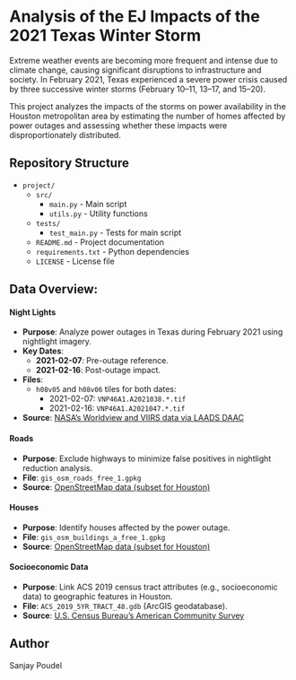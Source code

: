 # Analysis of the EJ Impacts of the 2021 Texas Winter Storm

Extreme weather events are becoming more frequent and intense due to climate change, causing significant disruptions to infrastructure and society. In February 2021, Texas experienced a severe power crisis caused by three successive winter storms (February 10–11, 13–17, and 15–20).

This project analyzes the impacts of the storms on power availability in the Houston metropolitan area by estimating the number of homes affected by power outages and assessing whether these impacts were disproportionately distributed.

## Repository Structure

- `project/`
  - `src/`
    - `main.py` - Main script
    - `utils.py` - Utility functions
  - `tests/`
    - `test_main.py` - Tests for main script
  - `README.md` - Project documentation
  - `requirements.txt` - Python dependencies
  - `LICENSE` - License file

## Data Overview:
#### **Night Lights**  
- **Purpose**: Analyze power outages in Texas during February 2021 using nightlight imagery.
- **Key Dates**:  
  - **2021-02-07**: Pre-outage reference.  
  - **2021-02-16**: Post-outage impact.  
- **Files**:  
  - `h08v05` and `h08v06` tiles for both dates:  
    - 2021-02-07: `VNP46A1.A2021038.*.tif`  
    - 2021-02-16: `VNP46A1.A2021047.*.tif`
- **Source**: [NASA’s Worldview and VIIRS data via LAADS DAAC](https://ladsweb.modaps.eosdis.nasa.gov/)  

#### **Roads** 
- **Purpose**: Exclude highways to minimize false positives in nightlight reduction analysis. 
- **File**: `gis_osm_roads_free_1.gpkg`  
- **Source**: [OpenStreetMap data (subset for Houston)](https://download.geofabrik.de/)

#### **Houses**  
- **Purpose**: Identify houses affected by the power outage.
- **File**: `gis_osm_buildings_a_free_1.gpkg`  
- **Source**: [OpenStreetMap data (subset for Houston)](https://download.geofabrik.de/)

#### **Socioeconomic Data** 
- **Purpose**: Link ACS 2019 census tract attributes (e.g., socioeconomic data) to geographic features in Houston.
- **File**: `ACS_2019_5YR_TRACT_48.gdb` (ArcGIS geodatabase).  
- **Source**: [U.S. Census Bureau’s American Community Survey](https://www.census.gov/programs-surveys/acs)

## Author
Sanjay Poudel


